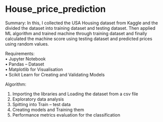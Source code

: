 # House_price_prediction
Summary: 
 In this, I collected the USA Housing dataset from Kaggle and the divided the dataset into training dataset and testing dataset. Then applied ML algorithm and trained machine through training dataset and finally calculated the machine score using testing dataset and predicted prices using random values.   
 
Requirements:   
•	Jupyter Notebook  
•	Pandas – Dataset  
•	Matplotlib for Visualisation  
•	Scikit Learn for Creating and Validating Models   
  
Algorithm:  
1.	Importing the libraries and Loading the dataset from a csv file  
2.	Exploratory data analysis  
3.	Spitting into Train – test data  
4.	Creating models and Training them  
5.	Performance metrics evaluation for the classification 

